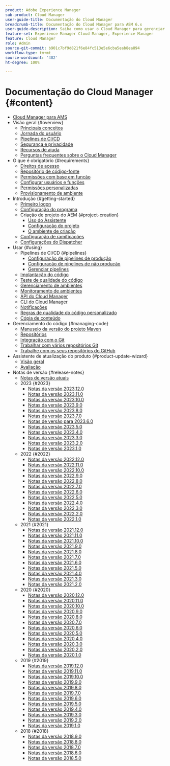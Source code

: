 ```yaml
---
product: Adobe Experience Manager
sub-product: Cloud Manager
user-guide-title: Documentação do Cloud Manager
breadcrumb-title: Documentação do Cloud Manager para AEM 6.x
user-guide-description: Saiba como usar o Cloud Manager para gerenciar manualmente o Adobe Experience Manager para AMS na nuvem.
feature-set: Experience Manager Cloud Manager, Experience Manager
feature: Cloud Manager
role: Admin
source-git-commit: b901c7bf9d821f6e84fc513e5e6cba5eab8ea894
workflow-type: tm+mt
source-wordcount: '482'
ht-degree: 100%

---
```



# Documentação do Cloud Manager {#content}

+ [Cloud Manager para AMS](/help/introduction.md)
+ Visão geral {#overview}
   + [Principais conceitos](/help/overview/key-concepts.md)
   + [Jornada do usuário](/help/overview/user-journey.md)
   + [Pipelines de CI/CD](/help/overview/ci-cd-pipelines.md)
   + [Segurança e privacidade](/help/overview/security-and-privacy.md)
   + [Recursos de ajuda](/help/overview/help-resources.md)
   + [Perguntas frequentes sobre o Cloud Manager](/help/overview/faqs.md)
+ O que é obrigatório {#requirements}
   + [Direitos de acesso](/help/requirements/access-rights.md)
   + [Repositório de código-fonte](/help/requirements/source-code-repository.md)
   + [Permissões com base em função](/help/requirements/role-based-permissions.md)
   + [Configurar usuários e funções](/help/requirements/users-and-roles.md)
   + [Permissões personalizadas](/help/using/custom-permissions.md)
   + [Provisionamento de ambiente](/help/requirements/environment-provisioning.md)
+ Introdução {#getting-started}
   + [Primeiro logon](/help/getting-started/first-time-login.md)
   + [Configuração do programa](/help/getting-started/program-setup.md)
   + Criação de projeto do AEM {#project-creation}
      + [Uso do Assistente](/help/getting-started/using-the-wizard.md)
      + [Configuração do projeto](/help/getting-started/project-setup.md)
      + [O ambiente de criação](/help/getting-started/build-environment.md)
   + [Configuração de ramificações](/help/getting-started/configuring-branches.md)
   + [Configurações do Dispatcher](/help/getting-started/dispatcher-configurations.md)
+ Usar {#using}
   + Pipelines de CI/CD {#pipelines}
      + [Configuração de pipelines de produção](/help/using/production-pipelines.md)
      + [Configuração de pipelines de não produção](/help/using/non-production-pipelines.md)
      + [Gerenciar pipelines](/help/using/managing-pipelines.md)
   + [Implantação do código](/help/using/code-deployment.md)
   + [Teste de qualidade do código](/help/using/code-quality-testing.md)
   + [Gerenciamento de ambientes](/help/using/managing-environments.md)
   + [Monitoramento de ambientes](/help/using/monitoring-environments.md)
   + [API do Cloud Manager](https://developer.adobe.com/experience-cloud/cloud-manager/reference/api/)
   + [CLI do Cloud Manager](https://github.com/adobe/aio-cli-plugin-cloudmanager/blob/main/README.md)
   + [Notificações](/help/using/notifications.md)
   + [Regras de qualidade do código personalizado](/help/using/custom-code-quality-rules.md)
   + [Cópia de conteúdo](/help/using/content-copy.md)
+ Gerenciamento do código {#managing-code}
   + [Manuseio da versão do projeto Maven](/help/managing-code/maven-project-version.md)
   + [Repositórios](/help/managing-code/repositories.md)
   + [Integração com o Git](/help/managing-code/git-integration.md)
   + [Trabalhar com vários repositórios Git](/help/managing-code/multiple-git-repos.md)
   + [Trabalhe com os seus repositórios do GitHub](/help/managing-code/byo-github.md)
+ Assistente de atualização do produto {#product-update-wizard}
   + [Visão geral](/help/product-update-wizard/overview.md)
   + [Avaliação](/help/product-update-wizard/evaluation.md)
+ Notas de versão {#release-notes}
   + [Notas de versão atuais](/help/release-notes/current.md)
   + 2023 {#2023}
      + [Notas da versão 2023.12.0](/help/release-notes/2023/2023-12-0.md)
      + [Notas da versão 2023.11.0](/help/release-notes/2023/2023-11-0.md)
      + [Notas da versão 2023.10.0](/help/release-notes/2023/2023-10-0.md)
      + [Notas da versão 2023.9.0](/help/release-notes/2023/2023-9-0.md)
      + [Notas da versão 2023.8.0](/help/release-notes/2023/2023-8-0.md)
      + [Notas da versão 2023.7.0](/help/release-notes/2023/2023-7-0.md)
      + [Notas de versão para 2023.6.0](/help/release-notes/2023/2023-6-0.md)
      + [Notas da versão 2023.5.0](/help/release-notes/2023/2023-5-0.md)
      + [Notas da versão 2023.4.0](/help/release-notes/2023/2023-4-0.md)
      + [Notas da versão 2023.3.0](/help/release-notes/2023/2023-3-0.md)
      + [Notas de versão 2023.2.0](/help/release-notes/2023/2023-2-0.md)
      + [Notas de versão 2023.1.0](/help/release-notes/2023/2023-1-0.md)
   + 2022 {#2022}
      + [Notas da versão 2022.12.0](/help/release-notes/2022/2022-12-0.md)
      + [Notas da versão 2022.11.0](/help/release-notes/2022/2022-11-0.md)
      + [Notas da versão 2022.10.0](/help/release-notes/2022/2022-10-0.md)
      + [Notas da versão 2022.9.0](/help/release-notes/2022/2022-9-0.md)
      + [Notas da versão 2022.8.0](/help/release-notes/2022/2022-8-0.md)
      + [Notas da versão 2022.7.0](/help/release-notes/2022/2022-7-0.md)
      + [Notas da versão 2022.6.0](/help/release-notes/2022/2022-6-0.md)
      + [Notas da versão 2022.5.0](/help/release-notes/2022/2022-5-0.md)
      + [Notas da versão 2022.4.0](/help/release-notes/2022/2022-4-0.md)
      + [Notas da versão 2022.3.0](/help/release-notes/2022/2022-3-0.md)
      + [Notas da versão 2022.2.0](/help/release-notes/2022/2022-2-0.md)
      + [Notas da versão 2022.1.0](/help/release-notes/2022/2022-1-0.md)
   + 2021 {#2021}
      + [Notas de versão 2021.12.0](/help/release-notes/2021/2021-12-0.md)
      + [Notas da versão 2021.11.0](/help/release-notes/2021/2021-11-0.md)
      + [Notas da versão 2021.10.0](/help/release-notes/2021/2021-10-0.md)
      + [Notas da versão 2021.9.0](/help/release-notes/2021/2021-9-0.md)
      + [Notas da versão 2021.8.0](/help/release-notes/2021/2021-8-0.md)
      + [Notas da versão 2021.7.0](/help/release-notes/2021/2021-7-0.md)
      + [Notas da versão 2021.6.0](/help/release-notes/2021/2021-6-0.md)
      + [Notas da versão 2021.5.0](/help/release-notes/2021/2021-5-0.md)
      + [Notas da versão 2021.4.0](/help/release-notes/2021/2021-4-0.md)
      + [Notas da versão 2021.3.0](/help/release-notes/2021/2021-3-0.md)
      + [Notas da versão 2021.2.0](/help/release-notes/2021/2021-2-0.md)
   + 2020 {#2020}
      + [Notas da versão 2020.12.0](/help/release-notes/2020/2020-12-0.md)
      + [Notas da versão 2020.11.0](/help/release-notes/2020/2020-11-0.md)
      + [Notas da versão 2020.10.0](/help/release-notes/2020/2020-10-0.md)
      + [Notas da versão 2020.9.0](/help/release-notes/2020/2020-9-0.md)
      + [Notas da versão 2020.8.0](/help/release-notes/2020/2020-8-0.md)
      + [Notas da versão 2020.7.0](/help/release-notes/2020/2020-7-0.md)
      + [Notas da versão 2020.6.0](/help/release-notes/2020/2020-6-0.md)
      + [Notas da versão 2020.5.0](/help/release-notes/2020/2020-5-0.md)
      + [Notas da versão 2020.4.0](/help/release-notes/2020/2020-4-0.md)
      + [Notas da versão 2020.3.0](/help/release-notes/2020/2020-3-0.md)
      + [Notas da versão 2020.2.0](/help/release-notes/2020/2020-2-0.md)
      + [Notas da versão 2020.1.0](/help/release-notes/2020/2020-1-0.md)
   + 2019 {#2019}
      + [Notas da versão 2019.12.0](/help/release-notes/2019/2019-12-0.md)
      + [Notas da versão 2019.11.0](/help/release-notes/2019/2019-11-0.md)
      + [Notas da versão 2019.10.0](/help/release-notes/2019/2019-10-0.md)
      + [Notas da versão 2019.9.0](/help/release-notes/2019/2019-9-0.md)
      + [Notas da versão 2019.8.0](/help/release-notes/2019/2019-8-0.md)
      + [Notas da versão 2019.7.0](/help/release-notes/2019/2019-7-0.md)
      + [Notas da versão 2019.6.0](/help/release-notes/2019/2019-6-0.md)
      + [Notas da versão 2019.5.0](/help/release-notes/2019/2019-5-0.md)
      + [Notas da versão 2019.4.0](/help/release-notes/2019/2019-4-0.md)
      + [Notas da versão 2019.3.0](/help/release-notes/2019/2019-3-0.md)
      + [Notas da versão 2019.2.0](/help/release-notes/2019/2019-2-0.md)
      + [Notas da versão 2019.1.0](/help/release-notes/2019/2019-1-0.md)
   + 2018 {#2018}
      + [Notas da versão 2018.9.0](/help/release-notes/2018/2018-9-0.md)
      + [Notas da versão 2018.8.0](/help/release-notes/2018/2018-8-0.md)
      + [Notas da versão 2018.7.0](/help/release-notes/2018/2018-7-0.md)
      + [Notas da versão 2018.6.0](/help/release-notes/2018/2018-6-0.md)
      + [Notas da versão 2018.5.0](/help/release-notes/2018/2018-5-0.md)

